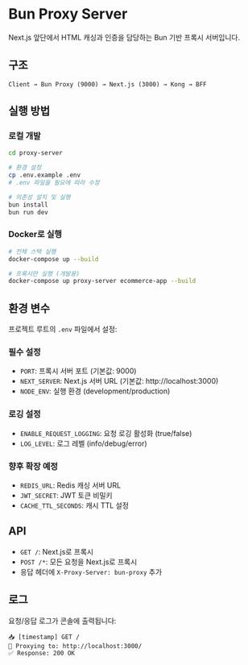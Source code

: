 # Bun Proxy Server

Next.js 앞단에서 HTML 캐싱과 인증을 담당하는 Bun 기반 프록시 서버입니다.

## 구조

```
Client → Bun Proxy (9000) → Next.js (3000) → Kong → BFF
```

## 실행 방법

### 로컬 개발
```bash
cd proxy-server

# 환경 설정
cp .env.example .env
# .env 파일을 필요에 따라 수정

# 의존성 설치 및 실행
bun install
bun run dev
```

### Docker로 실행
```bash
# 전체 스택 실행
docker-compose up --build

# 프록시만 실행 (개발용)
docker-compose up proxy-server ecommerce-app --build
```

## 환경 변수

프로젝트 루트의 `.env` 파일에서 설정:

### 필수 설정
- `PORT`: 프록시 서버 포트 (기본값: 9000)
- `NEXT_SERVER`: Next.js 서버 URL (기본값: http://localhost:3000)
- `NODE_ENV`: 실행 환경 (development/production)

### 로깅 설정
- `ENABLE_REQUEST_LOGGING`: 요청 로깅 활성화 (true/false)
- `LOG_LEVEL`: 로그 레벨 (info/debug/error)

### 향후 확장 예정
- `REDIS_URL`: Redis 캐싱 서버 URL
- `JWT_SECRET`: JWT 토큰 비밀키
- `CACHE_TTL_SECONDS`: 캐시 TTL 설정

## API

- `GET /`: Next.js로 프록시
- `POST /*`: 모든 요청을 Next.js로 프록시
- 응답 헤더에 `X-Proxy-Server: bun-proxy` 추가

## 로그

요청/응답 로그가 콘솔에 출력됩니다:
```
📥 [timestamp] GET /
🔄 Proxying to: http://localhost:3000/
✅ Response: 200 OK
```